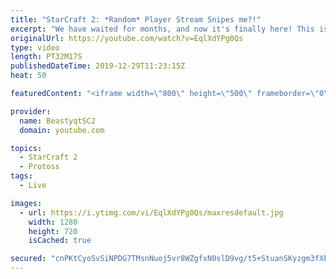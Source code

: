 ```yaml
---
title: "StarCraft 2: *Random* Player Stream Snipes me?!"
excerpt: "We have waited for months, and now it's finally here! This is the VOID RAYS to GRANDMASTER series! With the new balance changes to speedy Void Rays in the latest patch, we can now begin the series right! At this point in the series, we are introducing other units into the composition to make the games"
originalUrl: https://youtube.com/watch?v=EqlXdYPg0Qs
type: video
length: PT32M17S
publishedDateTime: 2019-12-29T11:23:15Z
heat: 50

featuredContent: "<iframe width=\"800\" height=\"500\" frameborder=\"0\" src=\"https://www.youtube.com/embed/EqlXdYPg0Qs\" allow=\"accelerometer; autoplay; encrypted-media; gyroscope; picture-in-picture\" allowfullscreen></iframe>"

provider:
  name: BeastyqtSC2
  domain: youtube.com

topics:
  - StarCraft 2
  - Protoss
tags:
  - Live

images:
  - url: https://i.ytimg.com/vi/EqlXdYPg0Qs/maxresdefault.jpg
    width: 1280
    height: 720
    isCached: true

secured: "cnPKtCyoSvSiNPDG7TMsnNuoj5vr8WZgfxN0slD9vg/t5+StuanSKyzgm3fXbbKf+nV/F/dD2HZ4wvn9DpjYJ5/JyWckGNcjU/woaJ/E1BaAithR7/T+SfPQFu/vUEDQzZooXHX70t4GaGvBqF82hDM7BkVCOAmyyqW1JZ1blNVLkNWZJUNjuRscrJ6fTYthZBTQwHDCp+4NZX/LqGS7Bk6i2q4moB+f7GdLM4xvk38N0FBxjI2YbxT72oPhChFJ3kgufnCUjVgxnJbVNi6L7/KdyZVl8eIhh0XU5cJNAgE6Dt2yqWKGWn/0+iWo0Z5hpPcz9jj/N0pgnH2AtuCF/CRs9YMVJUBKY07Em+mXYSSycj/i8Uo5uvT0YBQwIPqw7sKbAufkDuWxyS96ZHnEAfBBL6SsYCyHsp37aZmA61Y=;9A6Pqlwzt/XSS2SbbCG5pw=="
---
```


